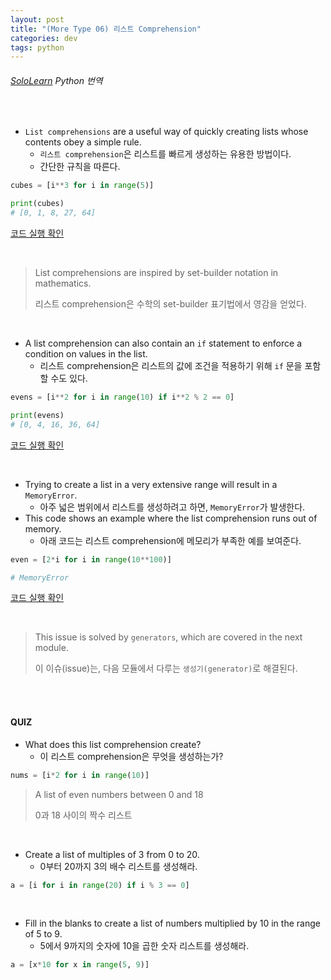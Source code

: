 ```yaml
---
layout: post
title: "(More Type 06) 리스트 Comprehension"
categories: dev
tags: python
---
```


###### [SoloLearn](https://www.sololearn.com) Python 번역

<br>

- `List comprehensions` are a useful way of quickly creating lists whose contents obey a simple rule.
  - `리스트 comprehension`은 리스트를 빠르게 생성하는 유용한 방법이다.
  - 간단한 규칙을 따른다.

```python
cubes = [i**3 for i in range(5)]

print(cubes)
# [0, 1, 8, 27, 64]
```

[코드 실행 확인](https://code.sololearn.com/372/#py)

<br>

> List comprehensions are inspired by set-builder notation in mathematics.
>
> 리스트 comprehension은 수학의 set-builder 표기법에서 영감을 얻었다.

<br>

- A list comprehension can also contain an `if` statement to enforce a condition on values in the list.
  - 리스트 comprehension은 리스트의 값에 조건을 적용하기 위해 `if` 문을 포함할 수도 있다.

```python
evens = [i**2 for i in range(10) if i**2 % 2 == 0]

print(evens)
# [0, 4, 16, 36, 64]
```

[코드 실행 확인](https://code.sololearn.com/373/#py)

<br>

- Trying to create a list in a very extensive range will result in a `MemoryError`.
  - 아주 넓은 범위에서 리스트를 생성하려고 하면, `MemoryError`가 발생한다.
- This code shows an example where the list comprehension runs out of memory.
  - 아래 코드는 리스트 comprehension에 메모리가 부족한 예를 보여준다.

```python
even = [2*i for i in range(10**100)]

# MemoryError
```

[코드 실행 확인](https://code.sololearn.com/374/#py)

<br>

> This issue is solved by `generators`, which are covered in the next module.
>
> 이 이슈(issue)는, 다음 모듈에서 다루는 `생성기(generator)`로 해결된다.

<br>

<br>

#### QUIZ

- What does this list comprehension create?
  - 이 리스트 comprehension은 무엇을 생성하는가?

```python
nums = [i*2 for i in range(10)]
```

> A list of even numbers between 0 and 18
>
> 0과 18 사이의 짝수 리스트

<br>

- Create a list of multiples of 3 from 0 to 20.
  - 0부터 20까지 3의 배수 리스트를 생성해라.

```python
a = [i for i in range(20) if i % 3 == 0]
```

<br>

- Fill in the blanks to create a list of numbers multiplied by 10 in the range of 5 to 9.
  - 5에서 9까지의 숫자에 10을 곱한 숫자 리스트를 생성해라.

```python
a = [x*10 for x in range(5, 9)]
```

<br>

<br>